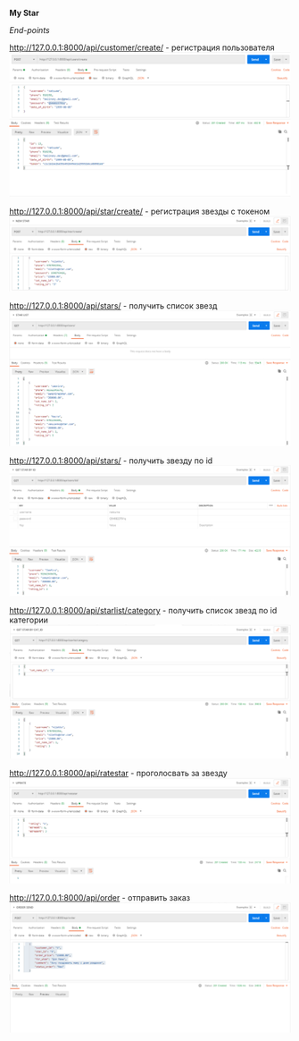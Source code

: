 **My Star**

*End-points*


http://127.0.0.1:8000/api/customer/create/ - регистрация пользователя
![](readme/create.png)

http://127.0.0.1:8000/api/star/create/ - регистрация звезды с токеном
![](readme/newstar.png)

http://127.0.0.1:8000/api/stars/ - получить список звезд
![](readme/starlist.png)

http://127.0.0.1:8000/api/stars/<id> - получить звезду по id
![](readme/strabyid.png)

http://127.0.0.1:8000/api/starlist/category - получить список звезд по id категории
![](readme/starbycatid.png)

http://127.0.0.1:8000/api/ratestar - проголосвать за звезду
![](readme/staruprate.png)

http://127.0.0.1:8000/api/order - отправить заказ
![](readme/ordersend.png)

